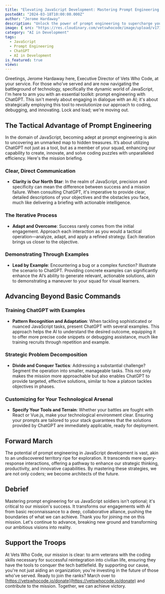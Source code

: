 ```yaml
---
title: "Elevating JavaScript Development: Mastering Prompt Engineering with ChatGPT"
postedAt: "2024-03-18T10:00:00.000Z"
author: "Jerome Hardaway"
description: "Unlock the power of prompt engineering to supercharge your JavaScript projects. Learn how to craft effective prompts for ChatGPT that enhance code quality, streamline workflows, and unlock innovative solutions."
image: { src: "https://res.cloudinary.com/vetswhocode/image/upload/v1710798627/elevating-javascript-development-mastering-prompt-engineering-with-chatGPT_fdj63k.jpg" }
category: "AI in Development"
tags:
  - JavaScript
  - Prompt Engineering
  - ChatGPT
  - AI in Development
is_featured: true
views: 
---
```


Greetings, Jerome Hardaway here, Executive Director of Vets Who Code, at your service. For those who've served and are now navigating the battleground of technology, specifically the dynamic world of JavaScript, I'm here to arm you with an essential toolkit: prompt engineering with ChatGPT. This isn't merely about engaging in dialogue with an AI; it's about strategically employing this tool to revolutionize our approach to coding, debugging, and innovating. Lock and load; we're moving out.

## The Tactical Advantage of Prompt Engineering

In the domain of JavaScript, becoming adept at prompt engineering is akin to uncovering an unmarked map to hidden treasures. It’s about utilizing ChatGPT not just as a tool, but as a member of your squad, enhancing our capability to create, innovate, and solve coding puzzles with unparalleled efficiency. Here's the mission briefing.

### Clear, Direct Communication

- **Clarity is Our North Star**: In the realm of JavaScript, precision and specificity can mean the difference between success and a mission failure. When consulting ChatGPT, it's imperative to provide clear, detailed descriptions of your objectives and the obstacles you face, much like delivering a briefing with actionable intelligence.

### The Iterative Process

- **Adapt and Overcome**: Success rarely comes from the initial engagement. Approach each interaction as you would a tactical operation—analyze, adapt, and apply a refined strategy. Each iteration brings us closer to the objective.

### Demonstrating Through Examples

- **Lead by Example**: Encountering a bug or a complex function? Illustrate the scenario to ChatGPT. Providing concrete examples can significantly enhance the AI’s ability to generate relevant, actionable solutions, akin to demonstrating a maneuver to your squad for visual learners.

## Advancing Beyond Basic Commands

### Training ChatGPT with Examples

- **Pattern Recognition and Adaptation**: When tackling sophisticated or nuanced JavaScript tasks, present ChatGPT with several examples. This approach helps the AI to understand the desired outcome, equipping it to offer more precise code snippets or debugging assistance, much like training recruits through repetition and example.

### Strategic Problem Decomposition

- **Divide and Conquer Tactics**: Addressing a substantial challenge? Segment the operation into smaller, manageable tasks. This not only makes the mission more approachable but also enables ChatGPT to provide targeted, effective solutions, similar to how a platoon tackles objectives in phases.

### Customizing for Your Technological Arsenal

- **Specify Your Tools and Terrain**: Whether your battles are fought with React or Vue.js, make your technological environment clear. Ensuring your prompts are tailored to your stack guarantees that the solutions provided by ChatGPT are immediately applicable, ready for deployment.

## Forward March

The potential of prompt engineering in JavaScript development is vast, akin to an undiscovered territory ripe for exploration. It transcends mere query-response interactions, offering a pathway to enhance our strategic thinking, productivity, and innovative capabilities. By mastering these strategies, we are not only coders; we become architects of the future.

## Debrief

Mastering prompt engineering for us JavaScript soldiers isn't optional; it's critical to our mission's success. It transforms our engagements with AI from basic reconnaissance to a deep, collaborative alliance, pushing the boundaries of what we can achieve. Thank you for joining me on this mission. Let's continue to advance, breaking new ground and transforming our ambitious visions into reality.

## Support the Troops

At Vets Who Code, our mission is clear: to arm veterans with the coding skills necessary for successful reintegration into civilian life, ensuring they have the tools to conquer the tech battlefield. By supporting our cause, you're not just aiding an organization; you're investing in the future of those who've served. Ready to join the ranks? March over to [https://vetswhocode.io/donate](https://vetswhocode.io/donate) and contribute to the mission. Together, we can achieve victory.